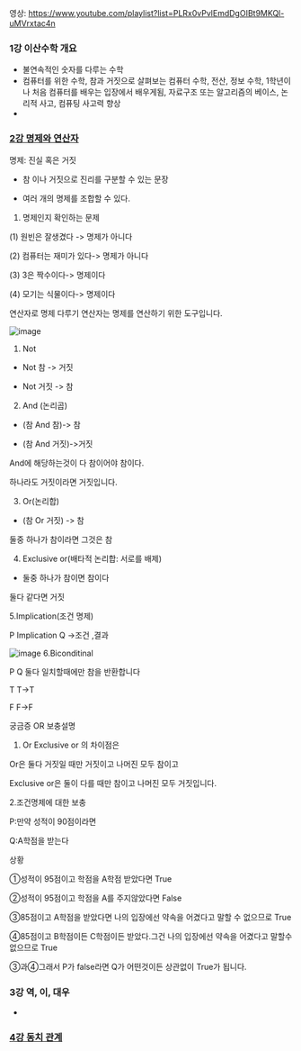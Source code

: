 영상: https://www.youtube.com/playlist?list=PLRx0vPvlEmdDgOIBt9MKQl-uMVrxtac4n

### 1강 이산수학 개요
- 불연속적인 숫자를 다루는 수학
- 컴퓨터를 위한 수학, 참과 거짓으로 살펴보는 컴퓨터 수학, 전산, 정보 수학, 1학년이나 처음 컴퓨터를 배우는 입장에서 배우게됨, 자료구조 또는  알고리즘의 베이스, 논리적 사고, 컴퓨팅 사고력 향상
- 

### [2강 명제와 연산자](이산-수학/이산수학-기초/명제와-연산자.md)
명제: 진실 혹은 거짓
- 참 이나 거짓으로 진리를 구분할 수 있는 문장

- 여러 개의 명제를 조합할 수 있다.

1. 명제인지 확인하는 문제

(1) 원빈은 잘생겼다 -> 명제가 아니다

(2) 컴퓨터는 재미가 있다-> 명제가 아니다

(3) 3은 짝수이다-> 명제이다

(4) 모기는 식물이다-> 명제이다

 

 

연산자로 명제 다루기
연산자는 명제를 연산하기 위한 도구입니다.

 
![image](https://user-images.githubusercontent.com/76107714/124911933-4c660480-e028-11eb-9d31-489c188a872e.png)


1. Not

- Not 참 -> 거짓

- Not 거짓 -> 참

2. And (논리곱)


- (참 And 참)-> 참

- (참 And 거짓)->거짓

 And에 해당하는것이 다 참이어야 참이다.

하나라도 거짓이라면 거짓입니다.

3. Or(논리합)

- (참 Or 거짓) -> 참

둘중 하나가 참이라면 그것은 참

4. Exclusive or(배타적 논리합: 서로를 배제)

- 둘중 하나가 참이면 참이다

둘다 같다면 거짓

5.Implication(조건 명제) 

P Implication Q ->조건 ,결과

![image](https://user-images.githubusercontent.com/76107714/124912034-6ef81d80-e028-11eb-9bc1-038d1bf974bc.png)
6.Biconditinal

P Q 둘다 일치할때에만 참을 반환합니다

T T->T

F F->F

 

궁금증 OR 보충설명

1. Or Exclusive or 의 차이점은

Or은 둘다 거짓일 때만 거짓이고 나머진 모두 참이고

Exclusive or은 둘이 다를 때만 참이고 나머진 모두 거짓입니다.

2.조건명제에 대한 보충

P:만약 성적이 90점이라면

Q:A학점을 받는다

상황

①성적이 95점이고 학점을 A학점 받았다면 True

②성적이 95점이고 학점을 A를 주지않았다면 False

③85점이고 A학점을 받았다면 나의 입장에선 약속을 어겼다고 말할 수 없으므로 True

④85점이고 B학점이든 C학점이든 받았다.그건 나의 입장에선 약속을 어겼다고 말할수없으므로 True 

③과④그래서 P가 false라면 Q가 어떤것이든 상관없이 True가 됩니다.
 
### 3강 역, 이, 대우
- 

### [4강 동치 관계](이산-수학/이산수학-기초/동치-관계.md)